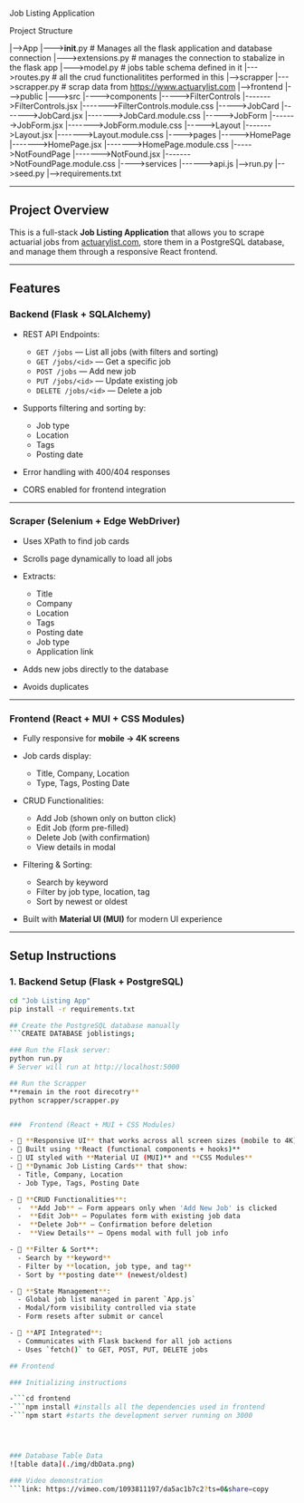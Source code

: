 Job Listing Application 

Project Structure

|-->App
|--->__init__.py # Manages all the flask application and database connection
|--->extensions.py # manages the connection to stabalize in the flask app
|--->model.py # jobs table schema defined in it
|--->routes.py # all the crud functionalitites performed in this
|-->scrapper
|--->scrapper.py # scrap data from https://www.actuarylist.com
|-->frontend
|--->public
|--->src
|---->components
|----->FilterControls
|------->FilterControls.jsx
|------->FilterControls.module.css
|----->JobCard
|------->JobCard.jsx
|------->JobCard.module.css
|----->JobForm
|------->JobForm.jsx
|------->JobForm.module.css
|----->Layout
|------->Layout.jsx
|------->Layout.module.css
|---->pages
|----->HomePage
|------->HomePage.jsx
|------->HomePage.module.css
|----->NotFoundPage
|------->NotFound.jsx
|------->NotFoundPage.module.css
|---->services
|------>api.js
|-->run.py
|-->seed.py
|-->requirements.txt


---

##  Project Overview

This is a full-stack **Job Listing Application** that allows you to scrape actuarial jobs from [actuarylist.com](https://www.actuarylist.com), store them in a PostgreSQL database, and manage them through a responsive React frontend.

---

##  Features

###  Backend (Flask + SQLAlchemy)

- REST API Endpoints:
  - `GET /jobs` — List all jobs (with filters and sorting)
  - `GET /jobs/<id>` — Get a specific job
  - `POST /jobs` — Add new job
  - `PUT /jobs/<id>` — Update existing job
  - `DELETE /jobs/<id>` — Delete a job

- Supports filtering and sorting by:
  - Job type
  - Location
  - Tags
  - Posting date

- Error handling with 400/404 responses
- CORS enabled for frontend integration

---

###  Scraper (Selenium + Edge WebDriver)

- Uses XPath to find job cards
- Scrolls page dynamically to load all jobs
- Extracts:
  - Title
  - Company
  - Location
  - Tags
  - Posting date
  - Job type
  - Application link

- Adds new jobs directly to the database
- Avoids duplicates

---

###  Frontend (React + MUI + CSS Modules)

- Fully responsive for **mobile → 4K screens**
- Job cards display:
  - Title, Company, Location
  - Type, Tags, Posting Date

- CRUD Functionalities:
  -  Add Job (shown only on button click)
  -  Edit Job (form pre-filled)
  -  Delete Job (with confirmation)
  -  View details in modal

- Filtering & Sorting:
  - Search by keyword
  - Filter by job type, location, tag
  - Sort by newest or oldest

- Built with **Material UI (MUI)** for modern UI experience

---

##  Setup Instructions

### 1.  Backend Setup (Flask + PostgreSQL)

```bash
cd "Job Listing App"
pip install -r requirements.txt

## Create the PostgreSQL database manually
```CREATE DATABASE joblistings;

### Run the Flask server:
python run.py
# Server will run at http://localhost:5000

## Run the Scrapper
**remain in the root direcotry**
python scrapper/scrapper.py


###  Frontend (React + MUI + CSS Modules)

- 🔹 **Responsive UI** that works across all screen sizes (mobile to 4K)
- 🔹 Built using **React (functional components + hooks)**
- 🔹 UI styled with **Material UI (MUI)** and **CSS Modules**
- 🔹 **Dynamic Job Listing Cards** that show:
  - Title, Company, Location
  - Job Type, Tags, Posting Date

- 🔹 **CRUD Functionalities**:
  -  **Add Job** — Form appears only when 'Add New Job' is clicked
  -  **Edit Job** — Populates form with existing job data
  -  **Delete Job** — Confirmation before deletion
  -  **View Details** — Opens modal with full job info

- 🔹 **Filter & Sort**:
  - Search by **keyword**
  - Filter by **location, job type, and tag**
  - Sort by **posting date** (newest/oldest)

- 🔹 **State Management**:
  - Global job list managed in parent `App.js`
  - Modal/form visibility controlled via state
  - Form resets after submit or cancel

- 🔹 **API Integrated**:
  - Communicates with Flask backend for all job actions
  - Uses `fetch()` to GET, POST, PUT, DELETE jobs

## Frontend

### Initializing instructions

-```cd frontend
-```npm install #installs all the dependencies used in frontend 
-```npm start #starts the development server running on 3000




### Database Table Data
![table data](./img/dbData.png)

### Video demonstration
```link: https://vimeo.com/1093811197/da5ac1b7c2?ts=0&share=copy